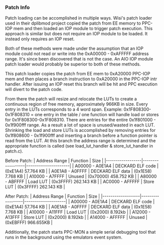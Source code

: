 ### Patch Info

Patch loading can be accomplished in multiple ways. Wisi's patch loader used 
in their dplibmod project copied the patch from EE memory to PPC-IOP mem and 
then loaded an IOP module to trigger patch execution. This approach is similar 
but does not require an IOP module to be loaded. It instead only requires an
IOP reset.

Both of these methods were made under the assumption that an IOP module
could not read or write into the 0xA00000 - 0xAFFFFF address range. It's since 
been discovered that is not the case. An AIO IOP module patch loader would
probably be superior to both of these methods.

This patch loader copies the patch from EE mem to 0xA20000 PPC-IOP mem and then
places a branch instruction to 0xA20000 in the PPC-IOP intr handler. After
issuing an IOP reset this branch will be hit and PPC execution will divert to 
the patch code.

From there the patch will resize and relocate the LUTs to create a continuous
region of free memory, approximately 966KB in size. Every entry in the LUTs
corresponds to a 4 word span. Example: 0x1F808300-0x1F808310 = one entry in
the table / one function will handle load or stores for 0x1F808300-0x1F808310.
There are entries for the entire 0x1f801000 - 0x1f900fff range. As a result
a lot of space is unused/wasted in each LUT. Shrinking the load and store 
LUTs is accomplished by removing entries for 0x1f808600 - 0x1f900fff and 
inserting a branch before a function pointer is read from the LUT. At this 
branch the address range is determined and the appropriate function is called
(see load_lut_handler & store_lut_handler in patch.c).

Before Patch:
|  Address Range   |     Function     |         Size         |
|------------------|------------------|----------------------|
| A00000 - A0E1A4  | DECKARD ELF code | (0xE1A4) 57.764 KB   |
| A0E1A8 - A0FFFF  | DECKARD ELF data | (0x1E58) 7.768 KB    |
| A10000 - A7FFFF  | Unused           | (0x70000) 458.752 KB |
| A80000 - ABFFFF  | Load LUT         | (0x3FFFF) 262.143 KB |
| AC0000 - AFFFFF  | Store LUT        | (0x3FFFF) 262.143 KB |

After Patch:
|   Address Range   |     Function     |        Size         |
|-------------------|------------------|---------------------|
| A00000 - A0E1A4   | DECKARD ELF code | (0xE1A4)  57.764 KB |
| A0E1A8 - A0FFFF   | DECKARD ELF data | (0x1E58)  7.768 KB  |
| A10000 - A11FFF   | Load LUT         | (0x2000)  8.192kb   |
| A12000 - A13FFF   | Store LUT        | (0x2000)  8.192kb   |
| A14000 - AFFFFF   | Unused           | (0xEBFFF) 966.655KB |

Additionally, the patch starts PPC-MON a simple serial debugging tool that
runs in the background using the emulators event system.